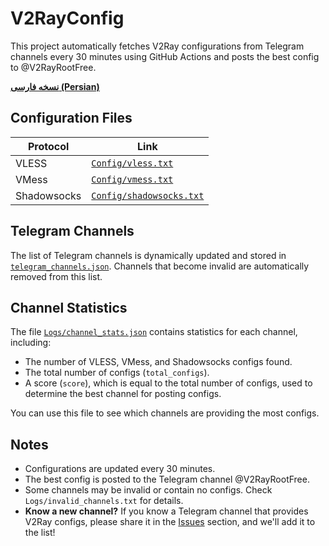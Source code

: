 # V2RayConfig

This project automatically fetches V2Ray configurations from Telegram channels every 30 minutes using GitHub Actions and posts the best config to @V2RayRootFree.

**[نسخه فارسی (Persian)](README.fa.md)**

## Configuration Files

| Protocol      | Link                           |
|---------------|--------------------------------|
| VLESS         | [`Config/vless.txt`](Config/vless.txt)         |
| VMess         | [`Config/vmess.txt`](Config/vmess.txt)         |
| Shadowsocks   | [`Config/shadowsocks.txt`](Config/shadowsocks.txt) |

## Telegram Channels

The list of Telegram channels is dynamically updated and stored in [`telegram_channels.json`](telegram_channels.json). Channels that become invalid are automatically removed from this list.

## Channel Statistics

The file [`Logs/channel_stats.json`](Logs/channel_stats.json) contains statistics for each channel, including:
- The number of VLESS, VMess, and Shadowsocks configs found.
- The total number of configs (`total_configs`).
- A score (`score`), which is equal to the total number of configs, used to determine the best channel for posting configs.

You can use this file to see which channels are providing the most configs.

## Notes

- Configurations are updated every 30 minutes.
- The best config is posted to the Telegram channel @V2RayRootFree.
- Some channels may be invalid or contain no configs. Check `Logs/invalid_channels.txt` for details.
- **Know a new channel?** If you know a Telegram channel that provides V2Ray configs, please share it in the [Issues](https://github.com/USERNAME/REPOSITORY/issues) section, and we'll add it to the list!
